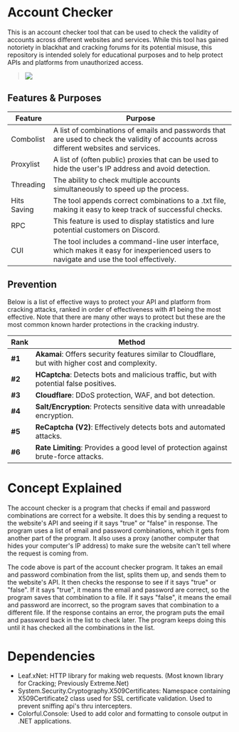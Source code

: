 # Account Checker

This is an account checker tool that can be used to check the validity of accounts across different websites and services. While this tool has gained notoriety in blackhat and cracking forums for its potential misuse, this repository is intended solely for educational purposes and to help protect APIs and platforms from unauthorized access.

> ![](https://i.imgur.com/rlME8KK.png)



## Features & Purposes

|Feature | Purpose |
| ------ | ------ |
| Combolist | A list of combinations of emails and passwords that are used to check the validity of accounts across different websites and services. |
| Proxylist | A list of (often public) proxies that can be used to hide the user's IP address and avoid detection. |
| Threading | The ability to check multiple accounts simultaneously to speed up the process. |
| Hits Saving | The tool appends correct combinations to a .txt file, making it easy to keep track of successful checks. |
| RPC | This feature is used to display statistics and lure potential customers on Discord.|
| CUI | The tool includes a command-line user interface, which makes it easy for inexperienced users to navigate and use the tool effectively. |

## Prevention

Below is a list of effective ways to protect your API and platform from cracking attacks, ranked in order of effectiveness with #1 being the most effective. Note that there are many other ways to protect but these are the most common known harder protections in the cracking industry.

|Rank | Method |
| ------ | ------ |
| **#1** | **Akamai**: Offers security features similar to Cloudflare, but with higher cost and complexity. |
| **#2** | **HCaptcha**: Detects bots and malicious traffic, but with potential false positives.
| **#3**| **Cloudflare**: DDoS protection, WAF, and bot detection.  |
| **#4** | **Salt/Encryption**: Protects sensitive data with unreadable encryption.|
| **#5** | **ReCaptcha (V2)**: Effectively detects bots and automated attacks.|
| **#6** | **Rate Limiting**: Provides a good level of protection against brute-force attacks.|

# Concept Explained

The account checker is a program that checks if email and password combinations are correct for a website. It does this by sending a request to the website's API and seeing if it says "true" or "false" in response. The program uses a list of email and password combinations, which it gets from another part of the program. It also uses a proxy (another computer that hides your computer's IP address) to make sure the website can't tell where the request is coming from.

The code above is part of the account checker program. It takes an email and password combination from the list, splits them up, and sends them to the website's API. It then checks the response to see if it says "true" or "false". If it says "true", it means the email and password are correct, so the program saves that combination to a file. If it says "false", it means the email and password are incorrect, so the program saves that combination to a different file. If the response contains an error, the program puts the email and password back in the list to check later. The program keeps doing this until it has checked all the combinations in the list.
# Dependencies

- Leaf.xNet: HTTP library for making web requests. (Most known library for Cracking; Previously Extreme.Net)
- System.Security.Cryptography.X509Certificates: Namespace containing X509Certificate2 class used for SSL certificate validation. Used to prevent sniffing api's thru intercepters.
- Colorful.Console: Used to add color and formatting to console output in .NET applications.




